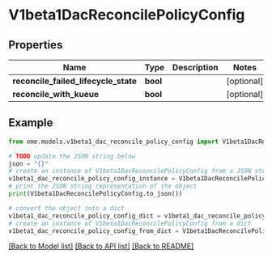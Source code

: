 # V1beta1DacReconcilePolicyConfig

## Properties

| Name                                 | Type     | Description | Notes      |
|--------------------------------------|----------|-------------|------------|
| **reconcile_failed_lifecycle_state** | **bool** |             | [optional] |
| **reconcile_with_kueue**             | **bool** |             | [optional] |

## Example

```python
from ome.models.v1beta1_dac_reconcile_policy_config import V1beta1DacReconcilePolicyConfig

# TODO update the JSON string below
json = "{}"
# create an instance of V1beta1DacReconcilePolicyConfig from a JSON string
v1beta1_dac_reconcile_policy_config_instance = V1beta1DacReconcilePolicyConfig.from_json(json)
# print the JSON string representation of the object
print(V1beta1DacReconcilePolicyConfig.to_json())

# convert the object into a dict
v1beta1_dac_reconcile_policy_config_dict = v1beta1_dac_reconcile_policy_config_instance.to_dict()
# create an instance of V1beta1DacReconcilePolicyConfig from a dict
v1beta1_dac_reconcile_policy_config_from_dict = V1beta1DacReconcilePolicyConfig.from_dict(v1beta1_dac_reconcile_policy_config_dict)
```

[[Back to Model list]](../README.md#documentation-for-models) [[Back to API list]](../README.md#documentation-for-api-endpoints) [[Back to README]](../README.md)
